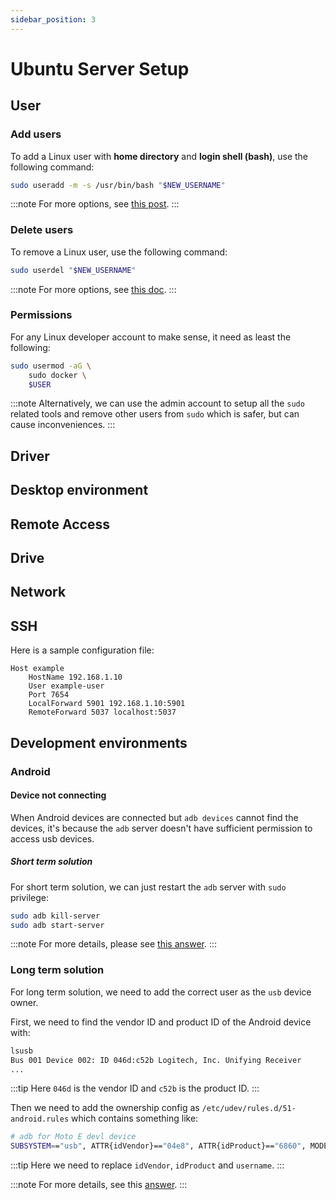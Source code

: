 ```yaml
---
sidebar_position: 3
---
```


# Ubuntu Server Setup

## User

### Add users

To add a Linux user with **home directory** and **login shell (bash)**, use the
following command:

```bash
sudo useradd -m -s /usr/bin/bash "$NEW_USERNAME"
```

:::note
For more options, see
[this post](https://linuxize.com/post/how-to-create-users-in-linux-using-the-useradd-command).
:::

### Delete users

To remove a Linux user, use the following command:

```bash
sudo userdel "$NEW_USERNAME"
```

:::note
For more options, see
[this doc](https://www.godaddy.com/help/remove-a-linux-user-19158).
:::

### Permissions

For any Linux developer account to make sense, it need as least the following:

```bash
sudo usermod -aG \
    sudo docker \
    $USER
```

:::note
Alternatively, we can use the admin account to setup all the `sudo` related
tools and remove other users from `sudo` which is safer, but can cause
inconveniences.
:::

## Driver

<!-- see https://docs.nvidia.com/datacenter/tesla/tesla-installation-notes/index.html#ubuntu-lts for how to install Nvidia driver -->

## Desktop environment

<!-- see https://www.howtogeek.com/107368/how-to-install-the-lightweight-lxde-desktop-on-ubuntu/ for how to install LXDE -->

## Remote Access

<!-- see https://bytexd.com/install-chrome-remote-desktop-headless/ for how to setup headless CRD -->

## Drive

<!-- see https://www.cyberciti.biz/faq/mount-drive-from-command-line-ubuntu-linux/ for how to mount drive from command line -->
<!-- see https://unix.stackexchange.com/questions/315063/mount-wrong-fs-type-bad-option-bad-superblock for wrong fs type error -->

## Network

<!-- see https://linuxconfig.org/ubuntu-20-04-connect-to-wifi-from-command-line for connect wifi with commands -->
<!-- see https://www.cyberciti.biz/faq/how-to-find-my-public-ip-address-from-command-line-on-a-linux/ for how to get public ip from command line -->

## SSH

Here is a sample configuration file:

```log
Host example
    HostName 192.168.1.10
    User example-user
    Port 7654
    LocalForward 5901 192.168.1.10:5901
    RemoteForward 5037 localhost:5037
```

## Development environments

### Android

#### Device not connecting

When Android devices are connected but `adb devices` cannot find the devices,
it's because the `adb` server doesn't have sufficient permission to access usb
devices.

##### Short term solution

For short term solution, we can just restart the `adb` server with `sudo`
privilege:

```bash
sudo adb kill-server
sudo adb start-server
```

:::note
For more details, please see
[this answer](https://askubuntu.com/questions/863587/adb-device-list-doesnt-show-phone).
:::

### Long term solution

For long term solution, we need to add the correct user as the `usb` device
owner.

First, we need to find the vendor ID and product ID of the Android device with:

```bash
lsusb
Bus 001 Device 002: ID 046d:c52b Logitech, Inc. Unifying Receiver
...
```

:::tip
Here `046d` is the vendor ID and `c52b` is the product ID.
:::

Then we need to add the ownership config as `/etc/udev/rules.d/51-android.rules`
which contains something like:

```bash
# adb for Moto E devl device
SUBSYSTEM=="usb", ATTR{idVendor}=="04e8", ATTR{idProduct}=="6860", MODE="0600", OWNER="username"
```

:::tip
Here we need to replace `idVendor`, `idProduct` and `username`.
:::

:::note
For more details, see this
[answer](https://askubuntu.com/questions/213874/how-to-configure-adb-access-for-android-devices).
:::
